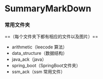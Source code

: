 # SummaryMarkDown
### 常用文件夹

==（每个文件夹下都有相应的文件以及图片）==

- arithmetic（leecode 算法）
- data_structure（数据结构）
- java_ack（java）
- spring_boot（SpringBoot文件夹）
- ssm_ack（ssm 常用文件）
